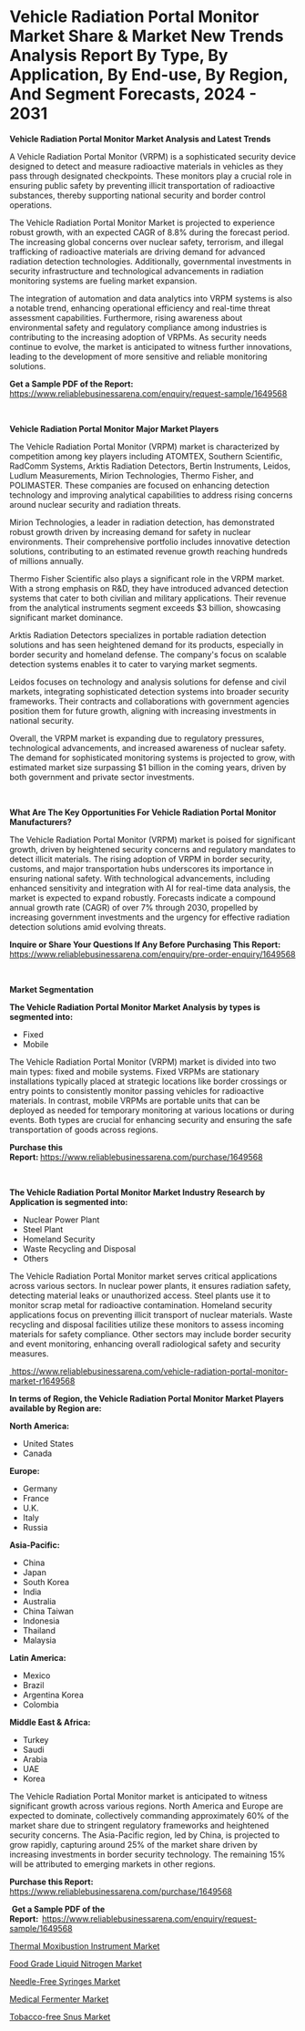 <p><h1>Vehicle Radiation Portal Monitor Market Share & Market New Trends Analysis Report By Type, By Application, By End-use, By Region, And Segment Forecasts, 2024 - 2031</h1></p><p><strong>Vehicle Radiation Portal Monitor Market Analysis and Latest Trends</strong></p>
<p><p>A Vehicle Radiation Portal Monitor (VRPM) is a sophisticated security device designed to detect and measure radioactive materials in vehicles as they pass through designated checkpoints. These monitors play a crucial role in ensuring public safety by preventing illicit transportation of radioactive substances, thereby supporting national security and border control operations.</p><p>The Vehicle Radiation Portal Monitor Market is projected to experience robust growth, with an expected CAGR of 8.8% during the forecast period. The increasing global concerns over nuclear safety, terrorism, and illegal trafficking of radioactive materials are driving demand for advanced radiation detection technologies. Additionally, governmental investments in security infrastructure and technological advancements in radiation monitoring systems are fueling market expansion. </p><p>The integration of automation and data analytics into VRPM systems is also a notable trend, enhancing operational efficiency and real-time threat assessment capabilities. Furthermore, rising awareness about environmental safety and regulatory compliance among industries is contributing to the increasing adoption of VRPMs. As security needs continue to evolve, the market is anticipated to witness further innovations, leading to the development of more sensitive and reliable monitoring solutions.</p></p>
<p><strong>Get a Sample PDF of the Report:&nbsp;</strong> <a href="https://www.reliablebusinessarena.com/enquiry/request-sample/1649568?utm_campaign=1683&utm_medium=2&utm_source=Github&utm_content=ia&utm_term=15102024&utm_id=vehicle-radiation-portal-monitor">https://www.reliablebusinessarena.com/enquiry/request-sample/1649568</a></p>
<p>&nbsp;</p>
<p><strong>Vehicle Radiation Portal Monitor Major Market Players</strong></p>
<p><p>The Vehicle Radiation Portal Monitor (VRPM) market is characterized by competition among key players including ATOMTEX, Southern Scientific, RadComm Systems, Arktis Radiation Detectors, Bertin Instruments, Leidos, Ludlum Measurements, Mirion Technologies, Thermo Fisher, and POLIMASTER. These companies are focused on enhancing detection technology and improving analytical capabilities to address rising concerns around nuclear security and radiation threats.</p><p>Mirion Technologies, a leader in radiation detection, has demonstrated robust growth driven by increasing demand for safety in nuclear environments. Their comprehensive portfolio includes innovative detection solutions, contributing to an estimated revenue growth reaching hundreds of millions annually.</p><p>Thermo Fisher Scientific also plays a significant role in the VRPM market. With a strong emphasis on R&D, they have introduced advanced detection systems that cater to both civilian and military applications. Their revenue from the analytical instruments segment exceeds $3 billion, showcasing significant market dominance.</p><p>Arktis Radiation Detectors specializes in portable radiation detection solutions and has seen heightened demand for its products, especially in border security and homeland defense. The company's focus on scalable detection systems enables it to cater to varying market segments.</p><p>Leidos focuses on technology and analysis solutions for defense and civil markets, integrating sophisticated detection systems into broader security frameworks. Their contracts and collaborations with government agencies position them for future growth, aligning with increasing investments in national security.</p><p>Overall, the VRPM market is expanding due to regulatory pressures, technological advancements, and increased awareness of nuclear safety. The demand for sophisticated monitoring systems is projected to grow, with estimated market size surpassing $1 billion in the coming years, driven by both government and private sector investments.</p></p>
<p>&nbsp;</p>
<p><strong>What Are The Key Opportunities For Vehicle Radiation Portal Monitor Manufacturers?</strong></p>
<p><p>The Vehicle Radiation Portal Monitor (VRPM) market is poised for significant growth, driven by heightened security concerns and regulatory mandates to detect illicit materials. The rising adoption of VRPM in border security, customs, and major transportation hubs underscores its importance in ensuring national safety. With technological advancements, including enhanced sensitivity and integration with AI for real-time data analysis, the market is expected to expand robustly. Forecasts indicate a compound annual growth rate (CAGR) of over 7% through 2030, propelled by increasing government investments and the urgency for effective radiation detection solutions amid evolving threats.</p></p>
<p><strong>Inquire or Share Your Questions If Any Before Purchasing This Report:</strong> <a href="https://www.reliablebusinessarena.com/enquiry/pre-order-enquiry/1649568?utm_campaign=1683&utm_medium=2&utm_source=Github&utm_content=ia&utm_term=15102024&utm_id=vehicle-radiation-portal-monitor">https://www.reliablebusinessarena.com/enquiry/pre-order-enquiry/1649568</a></p>
<p>&nbsp;</p>
<p><strong>Market Segmentation</strong></p>
<p><strong>The Vehicle Radiation Portal Monitor Market Analysis by types is segmented into:</strong></p>
<p><ul><li>Fixed</li><li>Mobile</li></ul></p>
<p><p>The Vehicle Radiation Portal Monitor (VRPM) market is divided into two main types: fixed and mobile systems. Fixed VRPMs are stationary installations typically placed at strategic locations like border crossings or entry points to consistently monitor passing vehicles for radioactive materials. In contrast, mobile VRPMs are portable units that can be deployed as needed for temporary monitoring at various locations or during events. Both types are crucial for enhancing security and ensuring the safe transportation of goods across regions.</p></p>
<p><strong>Purchase this Report:&nbsp;</strong><a href="https://www.reliablebusinessarena.com/purchase/1649568?utm_campaign=1683&utm_medium=2&utm_source=Github&utm_content=ia&utm_term=15102024&utm_id=vehicle-radiation-portal-monitor">https://www.reliablebusinessarena.com/purchase/1649568</a></p>
<p>&nbsp;</p>
<p><strong>The Vehicle Radiation Portal Monitor Market Industry Research by Application is segmented into:</strong></p>
<p><ul><li>Nuclear Power Plant</li><li>Steel Plant</li><li>Homeland Security</li><li>Waste Recycling and Disposal</li><li>Others</li></ul></p>
<p><p>The Vehicle Radiation Portal Monitor market serves critical applications across various sectors. In nuclear power plants, it ensures radiation safety, detecting material leaks or unauthorized access. Steel plants use it to monitor scrap metal for radioactive contamination. Homeland security applications focus on preventing illicit transport of nuclear materials. Waste recycling and disposal facilities utilize these monitors to assess incoming materials for safety compliance. Other sectors may include border security and event monitoring, enhancing overall radiological safety and security measures.</p></p>
<p><a href="https://www.reliablebusinessarena.com/vehicle-radiation-portal-monitor-market-r1649568?utm_campaign=1683&utm_medium=2&utm_source=Github&utm_content=ia&utm_term=15102024&utm_id=vehicle-radiation-portal-monitor">&nbsp;https://www.reliablebusinessarena.com/vehicle-radiation-portal-monitor-market-r1649568</a></p>
<p><strong>In terms of Region, the Vehicle Radiation Portal Monitor Market Players available by Region are:</strong></p>
<p>
    <p> <strong> North America: </strong>
        <ul>
            <li>United States</li>
            <li>Canada</li>
        </ul>
        </p> 
    <p> <strong> Europe: </strong>
        <ul>
            <li>Germany</li>
            <li>France</li>
            <li>U.K.</li>
            <li>Italy</li>
            <li>Russia</li>
        </ul>
        </p> 
    <p> <strong> Asia-Pacific: </strong>
        <ul>
            <li>China</li>
            <li>Japan</li>
            <li>South Korea</li>
            <li>India</li>
            <li>Australia</li>
            <li>China Taiwan</li>
            <li>Indonesia</li>
            <li>Thailand</li>
            <li>Malaysia</li>
        </ul>
        </p> 
    <p> <strong> Latin America: </strong>
        <ul>
            <li>Mexico</li>
            <li>Brazil</li>
            <li>Argentina Korea</li>
            <li>Colombia</li>
        </ul>
        </p> 
    <p> <strong> Middle East & Africa: </strong>
        <ul>
            <li>Turkey</li>
            <li>Saudi</li>
            <li>Arabia</li>
            <li>UAE</li>
            <li>Korea</li>
        </ul>
    </p>
    </p>
<p><p>The Vehicle Radiation Portal Monitor market is anticipated to witness significant growth across various regions. North America and Europe are expected to dominate, collectively commanding approximately 60% of the market share due to stringent regulatory frameworks and heightened security concerns. The Asia-Pacific region, led by China, is projected to grow rapidly, capturing around 25% of the market share driven by increasing investments in border security technology. The remaining 15% will be attributed to emerging markets in other regions.</p></p>
<p><strong>Purchase this Report: </strong><a href="https://www.reliablebusinessarena.com/purchase/1649568?utm_campaign=1683&utm_medium=2&utm_source=Github&utm_content=ia&utm_term=15102024&utm_id=vehicle-radiation-portal-monitor">https://www.reliablebusinessarena.com/purchase/1649568</a></p>
<p>&nbsp;<strong>Get a Sample PDF of the Report:&nbsp;&nbsp;</strong><a href="https://www.reliablebusinessarena.com/enquiry/request-sample/1649568?utm_campaign=1683&utm_medium=2&utm_source=Github&utm_content=ia&utm_term=15102024&utm_id=vehicle-radiation-portal-monitor">https://www.reliablebusinessarena.com/enquiry/request-sample/1649568</a></p>
<p><strong></strong></p>
<p><p><a href="https://www.linkedin.com/pulse/navigating-thermal-moxibustion-instrument-market-expert-analysis-eqqle?trk=public_post_embed_feed-article-content&utm_campaign=1683&utm_medium=2&utm_source=Github&utm_content=ia&utm_term=15102024&utm_id=vehicle-radiation-portal-monitor">Thermal Moxibustion Instrument Market</a></p><p><a href="https://www.linkedin.com/pulse/food-grade-liquid-nitrogen-market-global-regional-analysis-lu1rf?trk=public_post_embed_feed-article-content&utm_campaign=1683&utm_medium=2&utm_source=Github&utm_content=ia&utm_term=15102024&utm_id=vehicle-radiation-portal-monitor">Food Grade Liquid Nitrogen Market</a></p><p><a href="https://www.linkedin.com/pulse/needle-free-syringes-market-report-product-type-human-syringeveterinary-ahgoe?trk=public_post_embed_feed-article-content&utm_campaign=1683&utm_medium=2&utm_source=Github&utm_content=ia&utm_term=15102024&utm_id=vehicle-radiation-portal-monitor">Needle-Free Syringes Market</a></p><p><a href="https://www.linkedin.com/pulse/pulse-medical-fermenter-rhythms-change-market-resonance-2024-2031-iwp4f?trk=public_post_embed_feed-article-content&utm_campaign=1683&utm_medium=2&utm_source=Github&utm_content=ia&utm_term=15102024&utm_id=vehicle-radiation-portal-monitor">Medical Fermenter Market</a></p><p><a href="https://www.linkedin.com/pulse/in-depth-tobacco-free-snus-market-review-size-share-71cagr-hx8vf?trk=public_post_embed_feed-article-content&utm_campaign=1683&utm_medium=2&utm_source=Github&utm_content=ia&utm_term=15102024&utm_id=vehicle-radiation-portal-monitor">Tobacco-free Snus Market</a></p></p>
